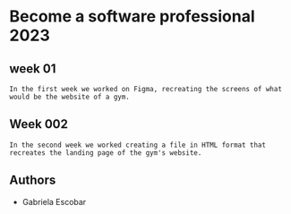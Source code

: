 # Become a software professional 2023
## week 01
```
In the first week we worked on Figma, recreating the screens of what would be the website of a gym.
```
## Week 002 
```
In the second week we worked creating a file in HTML format that recreates the landing page of the gym's website.

```
## Authors
- Gabriela Escobar